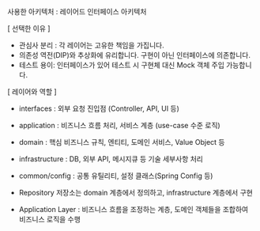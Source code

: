 사용한 아키텍처 : 레이어드 인터페이스 아키텍처

[ 선택한 이유 ]
- 관심사 분리 : 각 레이어는 고유한 책임을 가집니다. 
- 의존성 역전(DIP)와 추상화에 유리합니다. 구현이 아닌 인터페이스에 의존합니다. 
- 테스트 용이: 인터페이스가 있어 테스트 시 구현체 대신 Mock 객체 주입 가능합니다.

[ 레이어와 역할 ]
- interfaces : 외부 요청 진입점 (Controller, API, UI 등)
- application : 비즈니스 흐름 처리, 서비스 계층 (use-case 수준 로직)
- domain : 핵심 비즈니스 규칙, 엔티티, 도메인 서비스, Value Object 등
- infrastructure : DB, 외부 API, 메시지큐 등 기술 세부사항 처리
- common/config	: 공통 유틸리티, 설정 클래스(Spring Config 등)

- Repository 저장소는 domain 계층에서 정의하고, infrastructure 계층에서 구현
- Application Layer : 비즈니스 흐름을 조정하는 계층, 도메인 객체들을 조합하여 비즈니스 로직을 수행


